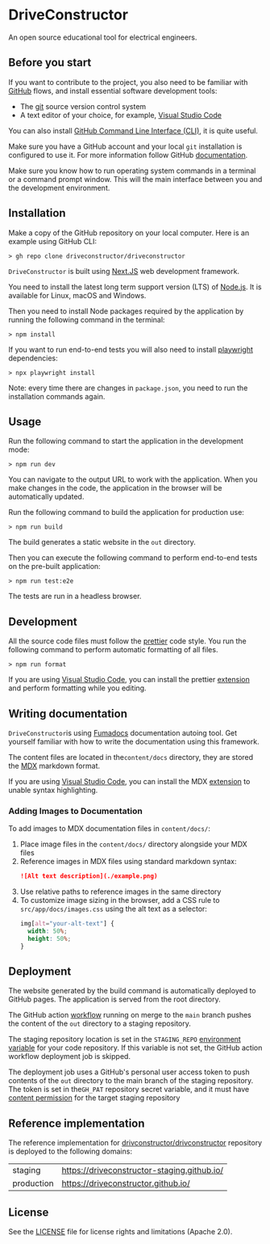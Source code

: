 # DriveConstructor

An open source educational tool for electrical engineers.

## Before you start

If you want to contribute to the project, you also need to be familiar with
[GitHub](https://docs.github.com/en/get-started) flows, and install essential
software development tools:

- The [git](https://git-scm.com/book/en/v2/Getting-Started-Installing-Git)
  source version control system
- A text editor of your choice, for example,
  [Visual Studio Code](https://code.visualstudio.com/)

You can also install
[GitHub Command Line Interface (CLI)](https://github.com/cli/cli#installation),
it is quite useful.

Make sure you have a GitHub account and your local `git` installation is
configured to use it. For more information follow GitHub
[documentation](https://docs.github.com/en/get-started/git-basics/set-up-git).

Make sure you know how to run operating system commands in a terminal or a
command prompt window. This will the main interface between you and the
development environment.

## Installation

Make a copy of the GitHub repository on your local computer. Here is an example
using GitHub CLI:

    > gh repo clone driveconstructor/driveconstructor

`DriveConstructor` is built using [Next.JS](https://nextjs.org/) web development
framework.

You need to install the latest long term support version (LTS) of
[Node.js](https://nodejs.org/en). It is available for Linux, macOS and Windows.

Then you need to install Node packages required by the application by running
the following command in the terminal:

    > npm install

If you want to run end-to-end tests you will also need to install
[playwright](https://playwright.dev/) dependencies:

    > npx playwright install

Note: every time there are changes in `package.json`, you need to run the
installation commands again.

## Usage

Run the following command to start the application in the development mode:

    > npm run dev

You can navigate to the output URL to work with the application. When you make
changes in the code, the application in the browser will be automatically
updated.

Run the following command to build the application for production use:

    > npm run build

The build generates a static website in the `out` directory.

Then you can execute the following command to perform end-to-end tests on the
pre-built application:

    > npm run test:e2e

The tests are run in a headless browser.

## Development

All the source code files must follow the [prettier](https://prettier.io/) code
style. You run the following command to perform automatic formatting of all
files.

    > npm run format

If you are using [Visual Studio Code](https://code.visualstudio.com/), you can
install the prettier
[extension](https://marketplace.visualstudio.com/items?itemName=esbenp.prettier-vscode)
and perform formatting while you editing.

## Writing documentation

`DriveConstructor`is using [Fumadocs](https://fumadocs.dev/) documentation
autoing tool. Get yourself familiar with how to write the documentation using
this framework.

The content files are located in the`content/docs` directory, they are stored
the [MDX](https://mdxjs.com/) markdown format.

If you are using [Visual Studio Code](https://code.visualstudio.com/), you can
install the MDX
[extension](https://marketplace.visualstudio.com/items?itemName=unifiedjs.vscode-mdx)
to unable syntax highlighting.

### Adding Images to Documentation

To add images to MDX documentation files in `content/docs/`:

1. Place image files in the `content/docs/` directory alongside your MDX files
1. Reference images in MDX files using standard markdown syntax:
   ```markdown
   ![Alt text description](./example.png)
   ```
1. Use relative paths to reference images in the same directory
1. To customize image sizing in the browser, add a CSS rule to
   `src/app/docs/images.css` using the alt text as a selector:
   ```css
   img[alt="your-alt-text"] {
     width: 50%;
     height: 50%;
   }
   ```

## Deployment

The website generated by the build command is automatically deployed to GitHub
pages. The application is served from the root directory.

The GitHub action [workflow](.github/workflows/main.yaml) running on merge to
the `main` branch pushes the content of the `out` directory to a staging
repository.

The staging repository location is set in the `STAGING_REPO`
[environment variable](https://docs.github.com/en/actions/writing-workflows/choosing-what-your-workflow-does/store-information-in-variables)
for your code repository. If this variable is not set, the GitHub action
workflow deployment job is skipped.

The deployment job uses a GitHub's personal user access token to push contents
of the `out` directory to the main branch of the staging repository. The token
is set in the`GH_PAT` repository secret variable, and it must have
[content permission](https://docs.github.com/en/actions/writing-workflows/choosing-what-your-workflow-does/controlling-permissions-for-github_token)
for the target staging repository

## Reference implementation

The reference implementation for
[drivconstructor/drivconstructor](https://github.com/driveconstructor/driveconstructor)
repository is deployed to the following domains:

|            |                                             |
| ---------- | ------------------------------------------- |
| staging    | https://driveconstructor-staging.github.io/ |
| production | https://driveconstructor.github.io/         |

## License

See the [LICENSE](LICENSE) file for license rights and limitations (Apache 2.0).
